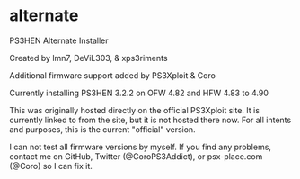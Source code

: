 # alternate
PS3HEN Alternate Installer

Created by lmn7, DeViL303, & xps3riments

Additional firmware support added by PS3Xploit & Coro

Currently installing PS3HEN 3.2.2 on OFW 4.82 and HFW 4.83 to 4.90

This was originally hosted directly on the official PS3Xploit site. It is currently linked to from the site, but it is not hosted there now. For all intents and purposes, this is the current "official" version.

I can not test all firmware versions by myself. If you find any problems, contact me on GitHub, Twitter (@CoroPS3Addict), or psx-place.com (@Coro) so I can fix it.
